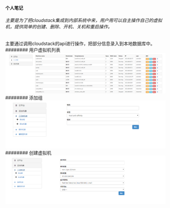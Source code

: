 #### 个人笔记
######       主要是为了把cloudstack集成到内部系统中来，用户用可以自主操作自己的虚拟机，提供简单的创建、删除、开机、关机和重启操作。
主要通过调用cloudstack的api进行操作，把部分信息录入到本地数据库中。
######## 用户虚拟机列表
![虚拟机列表](01.png)
######## 添加组
![添加组](02.png)
######## 创建虚拟机
![创建虚拟机](03.png)